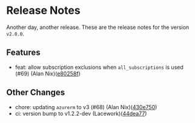# Release Notes
Another day, another release. These are the release notes for the version `v2.0.0`.

## Features
* feat: allow subscription exclusions when `all_subscriptions` is used (#69) (Alan Nix)([e80258f](https://github.com/lacework/terraform-azure-activity-log/commit/e80258f3a7de2906d226d1b00344b178e3c62279))
## Other Changes
* chore: updating `azurerm` to v3 (#68) (Alan Nix)([430e750](https://github.com/lacework/terraform-azure-activity-log/commit/430e750dc16e2bfcdb9069272697f977075c4e35))
* ci: version bump to v1.2.2-dev (Lacework)([44dea77](https://github.com/lacework/terraform-azure-activity-log/commit/44dea771a6336855feb7ba31b295a9a2e9083280))
